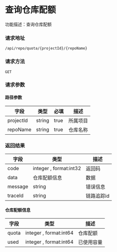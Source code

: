 # 查询仓库配额
功能描述：查询仓库配额

### 请求地址
```
/api/repo/quota/{projectId}/{repoName}
```

### 请求方法
`GET`
### 请求参数
#### 路径参数

| 字段 | 类型 | 必填 | 描述 |
| -------- | -------- | -------- | -------- |
| projectId     | string   | true       | 所属项目 |
| repoName     | string   | true       | 仓库名称 |




### 返回结果
| 字段 | 类型 | 描述 |
| -------- | -------- | -------- |
| code     | integer , format:int32  | 返回码 |
| data     | 仓库配额信息   | 数据 |
| message     | string   | 错误信息 |
| traceId     | string   | 链路追踪id |
#### 仓库配额信息
| 字段 | 类型 | 描述 |
| -------- | -------- | -------- |
| quota     | integer , format:int64  | 仓库配额 |
| used     | integer , format:int64  | 已使用容量 |


